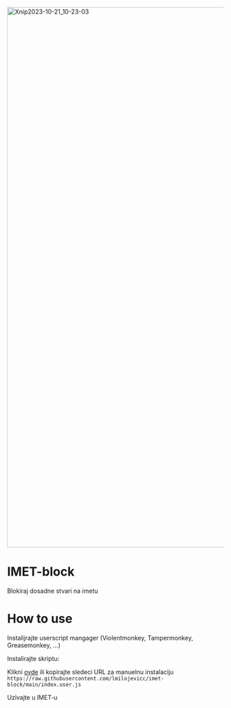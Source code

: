 <img width="1253" alt="Xnip2023-10-21_10-23-03" src="https://github.com/lmilojevicc/imet-block/assets/104729643/0a2261d9-3bba-4496-ae77-aff2c0efeb00">

# IMET-block
Blokiraj dosadne stvari na imetu

# How to use
Instalijrajte userscript mangager (Violentmonkey, Tampermonkey, Greasemonkey, ...)

Instalirajte skriptu:

Klikni [ovde](https://raw.githubusercontent.com/lmilojevicc/imet-block/main/index.user.js) ili kopirajte sledeci URL za manuelnu instalaciju
`https://raw.githubusercontent.com/lmilojevicc/imet-block/main/index.user.js`

Uzivajte u IMET-u
